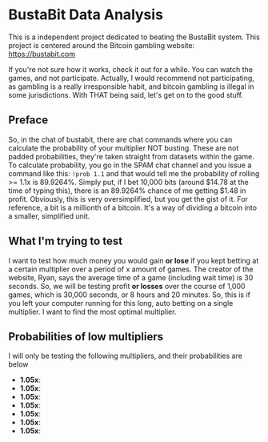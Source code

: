 # BustaBit Data Analysis
This is a independent project dedicated to beating the BustaBit system. This project is centered around the Bitcoin gambling website: https://bustabit.com 

If you're not sure how it works, check it out for a while. You can watch the games, and not participate. Actually, I would recommend not participating, as gambling is a really irresponsible habit, and bitcoin gambling is illegal in some jurisdictions. With THAT being said, let's get on to the good stuff.

## Preface
So, in the chat of bustabit, there are chat commands where you can calculate the probability of your multiplier NOT busting. These are not padded probabilities, they're taken straight from datasets within the game. To calculate probability, you go in the SPAM chat channel and you issue a command like this: ```!prob 1.1``` and that would tell me the probability of rolling >= 1.1x is 89.9264%. Simply put, if I bet 10,000 bits (around $14.78 at the time of typing this), there is an 89.9264% chance of me getting $1.48 in profit. Obviously, this is very oversimplified, but you get the gist of it. For reference, a bit is a millionth of a bitcoin. It's a way of dividing a bitcoin into a smaller, simplified unit.

## What I'm trying to test
I want to test how much money you would gain **or lose** if you kept betting at a certain multiplier over a period of x amount of games. The creator of the website, Ryan, says the average time of a game (including wait time) is 30 seconds. So, we will be testing profit **or losses** over the course of 1,000 games, which is 30,000 seconds, or 8 hours and 20 minutes. So, this is if you left your computer running for this long, auto betting on a single multiplier. I want to find the most optimal multiplier.

## Probabilities of low multipliers
I will only be testing the following multipliers, and their probabilities are below
+ **1.05x**:
+ **1.05x**:
+ **1.05x**:
+ **1.05x**:
+ **1.05x**:
+ **1.05x**:
+ **1.05x**:
